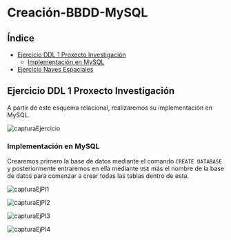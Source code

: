 # Creación-BBDD-MySQL
## Índice
* [Ejercicio DDL 1 Proxecto Investigación](#Ejercicio-DDL-1-Proxecto-Investigación)
  * [Implementación en MySQL](#Implementación-en-MySQL)
* [Ejercicio Naves Espaciales](#Ejercicio-Naves-Espaciales)


 ## Ejercicio DDL 1 Proxecto Investigación
 
 A partir de este esquema relacional, realizaremos su implementación en MySQL.
 
  ![capturaEjercicio](https://github.com/davidgchaves/first-steps-with-git-and-github-wirtz-asir1-and-dam1/blob/master/exercicios-ddl/1-proxectos-de-investigacion/img/1-proxectos-de-investigacion-relacional.jpeg)
  
### Implementación en MySQL
Crearemos primero la base de datos mediante el comando  `CREATE DATABASE`  y posteriormente entraremos en ella mediante `USE` más el nombre de la base de datos para comenzar a crear todas las tablas dentro de esta.

![capturaEjPI1](https://github.com/nekaneAmeijeiras/Apuntes-SQL/blob/master/ImagenesEjerciciosDDL/Capturas%20Proxectos_Investigaci%C3%B3n/Captura%201.PNG)

![capturaEjPI2](https://github.com/nekaneAmeijeiras/Apuntes-SQL/blob/master/ImagenesEjerciciosDDL/Capturas%20Proxectos_Investigaci%C3%B3n/Captura%202.PNG)

![capturaEjPI3](https://github.com/nekaneAmeijeiras/Apuntes-SQL/blob/master/ImagenesEjerciciosDDL/Capturas%20Proxectos_Investigaci%C3%B3n/Captura%203.PNG)

![capturaEjPI4](https://github.com/nekaneAmeijeiras/Apuntes-SQL/blob/master/ImagenesEjerciciosDDL/Capturas%20Proxectos_Investigaci%C3%B3n/Captura%204.PNG)
